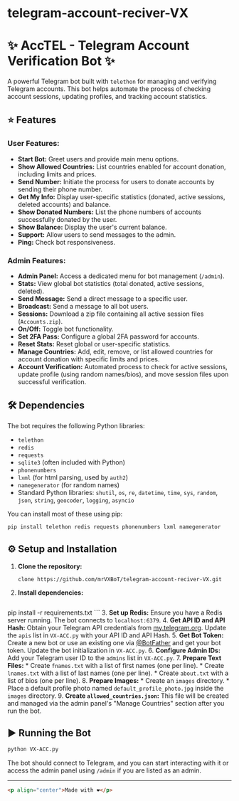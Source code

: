 # telegram-account-reciver-VX
# ✨ AccTEL - Telegram Account Verification Bot ✨

A powerful Telegram bot built with `telethon` for managing and verifying Telegram accounts. This bot helps automate the process of checking account sessions, updating profiles, and tracking account statistics.

## ⭐ Features

### User Features:

*   **Start Bot:** Greet users and provide main menu options.
*   **Show Allowed Countries:** List countries enabled for account donation, including limits and prices.
*   **Send Number:** Initiate the process for users to donate accounts by sending their phone number.
*   **Get My Info:** Display user-specific statistics (donated, active sessions, deleted accounts) and balance.
*   **Show Donated Numbers:** List the phone numbers of accounts successfully donated by the user.
*   **Show Balance:** Display the user's current balance.
*   **Support:** Allow users to send messages to the admin.
*   **Ping:** Check bot responsiveness.

### Admin Features:

*   **Admin Panel:** Access a dedicated menu for bot management (`/admin`).
*   **Stats:** View global bot statistics (total donated, active sessions, deleted).
*   **Send Message:** Send a direct message to a specific user.
*   **Broadcast:** Send a message to all bot users.
*   **Sessions:** Download a zip file containing all active session files (`Accounts.zip`).
*   **On/Off:** Toggle bot functionality.
*   **Set 2FA Pass:** Configure a global 2FA password for accounts.
*   **Reset Stats:** Reset global or user-specific statistics.
*   **Manage Countries:** Add, edit, remove, or list allowed countries for account donation with specific limits and prices.
*   **Account Verification:** Automated process to check for active sessions, update profile (using random names/bios), and move session files upon successful verification.

## 🛠️ Dependencies

The bot requires the following Python libraries:

*   `telethon`
*   `redis`
*   `requests`
*   `sqlite3` (often included with Python)
*   `phonenumbers`
*   `lxml` (for html parsing, used by `auth2`)
*   `namegenerator` (for random names)
*   Standard Python libraries: `shutil`, `os`, `re`, `datetime`, `time`, `sys`, `random`, `json`, `string`, `geocoder`, `logging`, `asyncio`

You can install most of these using pip:
```bash
pip install telethon redis requests phonenumbers lxml namegenerator
```

## ⚙️ Setup and Installation

1.  **Clone the repository:**
    ```bashgit
    clone https://github.com/mrVXBoT/telegram-account-reciver-VX.git 
    ```
2.  **Install dependencies:**
    ```bash
pip install -r requirements.txt 
    ```
3.  **Set up Redis:** Ensure you have a Redis server running. The bot connects to `localhost:6379`.
4.  **Get API ID and API Hash:** Obtain your Telegram API credentials from [my.telegram.org](https://my.telegram.org). Update the `apis` list in `VX-ACC.py` with your API ID and API Hash.
5.  **Get Bot Token:** Create a new bot or use an existing one via [@BotFather](https://t.me/BotFather) and get your bot token. Update the bot initialization in `VX-ACC.py`.
6.  **Configure Admin IDs:** Add your Telegram user ID to the `admins` list in `VX-ACC.py`.
7.  **Prepare Text Files:**
    *   Create `fnames.txt` with a list of first names (one per line).
    *   Create `lnames.txt` with a list of last names (one per line).
    *   Create `about.txt` with a list of bios (one per line).
8.  **Prepare Images:**
    *   Create an `images` directory.
    *   Place a default profile photo named `default_profile_photo.jpg` inside the `images` directory.
9.  **Create `allowed_countries.json`:** This file will be created and managed via the admin panel's "Manage Countries" section after you run the bot.

## ▶️ Running the Bot

```bash
python VX-ACC.py
```

The bot should connect to Telegram, and you can start interacting with it or access the admin panel using `/admin` if you are listed as an admin.

---

```markdown
<p align="center">Made with ❤️</p>
``` 
